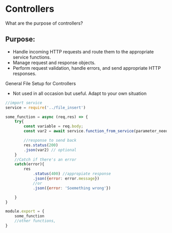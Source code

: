 # Controllers
What are the purpose of controllers?

## Purpose:

- Handle incoming HTTP requests and route them to the appropriate service functions.
- Manage request and response objects.
- Perform request validation, handle errors, and send appropriate HTTP responses.

General File Setup for Controllers

- Not used in all occasion but useful. Adapt to your own situation
```javascript
//import service 
service = require('../file_insert')

some_function = async (req,res) => {
    try{
        const variable = req.body;
        const var2 = await service.function_from_service(parameter_needed_for_function)

        //response to send back
        res.status(200)
        .json(var2) // optional
    }
    //Catch if there's an error
    catch(error){
        res
            .status(400) //appropiate response
            .json({error: error.message})
            //or
            .json({error: 'Soemething wrong'})

    }
}

module.export = {
    some_function
    //other functions,
}

```

